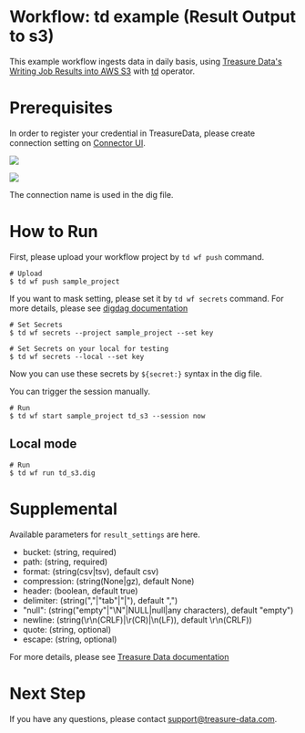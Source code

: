 # Workflow: td example (Result Output to s3)

This example workflow ingests data in daily basis, using [Treasure Data's Writing Job Results into AWS S3](https://docs.treasuredata.com/articles/result-into-s3) with [td](http://docs.digdag.io/operators/td.html) operator.

# Prerequisites

In order to register your credential in TreasureData, please create connection setting on [Connector UI](https://console.treasuredata.com/app/connections).

![](https://t.gyazo.com/teams/treasure-data/0a42f334d6f7077999cf3b3abd868548.png)

![](https://t.gyazo.com/teams/treasure-data/4b85a78fe25665f1d417b469e7ac1942.png)

The connection name is used in the dig file.

# How to Run

First, please upload your workflow project by `td wf push` command.

    # Upload
    $ td wf push sample_project

If you want to mask setting, please set it by `td wf secrets` command. For more details, please see [digdag documentation](http://docs.digdag.io/command_reference.html#secrets)

    # Set Secrets
    $ td wf secrets --project sample_project --set key

    # Set Secrets on your local for testing
    $ td wf secrets --local --set key

Now you can use these secrets by `${secret:}` syntax in the dig file.

You can trigger the session manually.

    # Run
    $ td wf start sample_project td_s3 --session now

## Local mode

    # Run
    $ td wf run td_s3.dig

# Supplemental

Available parameters for `result_settings` are here.

- bucket: (string, required)
- path: (string, required)
- format: (string(csv|tsv), default csv)
- compression: (string(None|gz), default None)
- header: (boolean, default true)
- delimiter: (string(","|"tab"|"|"), default ",")
- "null": (string("empty"|"\N"|NULL|null|any characters), default "empty")
- newline: (string(\r\n(CRLF)|\r(CR)|\n(LF)), default \r\n(CRLF))
- quote: (string, optional)
- escape: (string, optional)

For more details, please see [Treasure Data documentation](https://docs.treasuredata.com/articles/result-into-s3#usage)

# Next Step

If you have any questions, please contact support@treasure-data.com.
